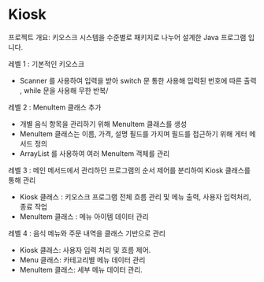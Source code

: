 # Kiosk
프로젝트 개요: 키오스크 시스템을 수준별로 패키지로 나누어 설계한 Java 프로그램 입니다.


레벨 1 : 기본적인 키오스크
- Scanner 를 사용하여 입력을 받아 switch 문 통한 사용해 입력된 번호에 따른 출력 , while 문을 사용해 무한 반복/

레벨 2 :  MenuItem 클래스 추가
- 개별 음식 항목을 관리하기 위해 MenuItem 클래스를 생성
- MenuItem 클래스는 이름, 가격, 설명 필드를 가지며 필드를 접근하기 위해 게터 메서드 정의
- ArrayList 를 사용하여 여러 MenuItem 객체를 관리

레벨 3 : 메인 메서드에서 관리하던 프로그램의 순서 제어를 분리하여 Kiosk 클래스를 통해 관리
- Kiosk 클래스 : 키오스크 프로그램 전체 흐름 관리 및 메뉴 출력, 사용자 입력처리, 종료 작업
- MenuItem 클래스 : 메뉴 아이템 데이터 관리

레벨 4 : 음식 메뉴와 주문 내역을 클래스 기반으로 관리
- Kiosk 클래스: 사용자 입력 처리 및 흐름 제어.
- Menu 클래스: 카테고리별 메뉴 데이터 관리
- MenuItem 클래스: 세부 메뉴 데이터 관리.
